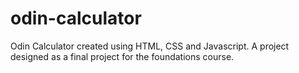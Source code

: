 # odin-calculator
Odin Calculator created using HTML, CSS and Javascript. A project designed as a final project for the foundations course.
